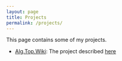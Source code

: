 ```yaml
---
layout: page
title: Projects
permalink: /projects/
---
```

This page contains some of my projects.
  * [Alg.Top.Wiki](https://github.com/Top-Alg-Wiki/Top.Alg.Wiki): The project described [here](youtube.com)  
